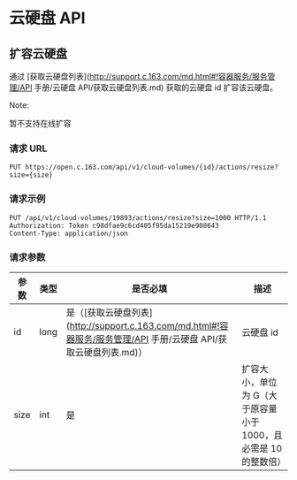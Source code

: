 #  云硬盘 API
## 扩容云硬盘

通过 [获取云硬盘列表](http://support.c.163.com/md.html#!容器服务/服务管理/API 手册/云硬盘 API/获取云硬盘列表.md) 获取的云硬盘 id 扩容该云硬盘。

<span>Note:</span><div class="alertContent">暂不支持在线扩容</div>

### 请求 URL

`PUT https://open.c.163.com/api/v1/cloud-volumes/{id}/actions/resize?size={size}`

### 请求示例

```http
PUT /api/v1/cloud-volumes/19893/actions/resize?size=1000 HTTP/1.1
Authorization: Token c98dfae9c6cd405f95da15219e908643
Content-Type: application/json
```

### 请求参数

| 参数 | 类型 |               是否必填               |                               描述                              |
|------|------|--------------------------------------|-----------------------------------------------------------------|
| id   | long | 是（[获取云硬盘列表](http://support.c.163.com/md.html#!容器服务/服务管理/API 手册/云硬盘 API/获取云硬盘列表.md)） | 云硬盘 id                                                       |
| size | int  | 是                                   | 扩容大小，单位为 G（大于原容量小于 1000，且必需是 10 的整数倍） |